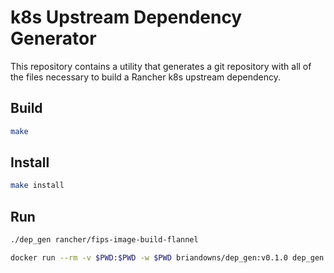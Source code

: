# k8s Upstream Dependency Generator

This repository contains a utility that generates a git repository with all of the files necessary to build a Rancher k8s upstream dependency.

## Build

```sh
make
```

## Install

```sh
make install
```

## Run

```sh
./dep_gen rancher/fips-image-build-flannel
```

```sh
docker run --rm -v $PWD:$PWD -w $PWD briandowns/dep_gen:v0.1.0 dep_gen rancher/fips-image-build-flannel
```
